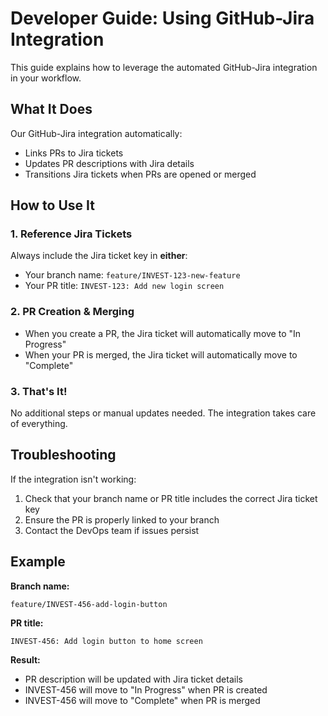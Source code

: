 # Developer Guide: Using GitHub-Jira Integration

This guide explains how to leverage the automated GitHub-Jira integration in your workflow.

## What It Does

Our GitHub-Jira integration automatically:
- Links PRs to Jira tickets
- Updates PR descriptions with Jira details
- Transitions Jira tickets when PRs are opened or merged

## How to Use It

### 1. Reference Jira Tickets

Always include the Jira ticket key in **either**:
- Your branch name: `feature/INVEST-123-new-feature`
- Your PR title: `INVEST-123: Add new login screen`

### 2. PR Creation & Merging

- When you create a PR, the Jira ticket will automatically move to "In Progress"
- When your PR is merged, the Jira ticket will automatically move to "Complete"

### 3. That's It!

No additional steps or manual updates needed. The integration takes care of everything.

## Troubleshooting

If the integration isn't working:
1. Check that your branch name or PR title includes the correct Jira ticket key
2. Ensure the PR is properly linked to your branch
3. Contact the DevOps team if issues persist

## Example

**Branch name:**
```
feature/INVEST-456-add-login-button
```

**PR title:**
```
INVEST-456: Add login button to home screen
```

**Result:**
- PR description will be updated with Jira ticket details
- INVEST-456 will move to "In Progress" when PR is created
- INVEST-456 will move to "Complete" when PR is merged
